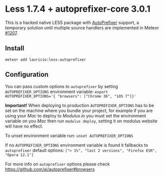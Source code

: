 # Less 1.7.4 + autoprefixer-core 3.0.1

This is a hacked native LESS package with [AutoPrefixer](https://github.com/ai/autoprefixer) support, a temporary solution until multiple source handlers are implemented in Meteor [#1207](https://github.com/meteor/meteor/pull/1207).

## Install

    meteor add lauricio:less-autoprefixer

## Configuration
You can pass custom options to `autoprefixer` by setting `AUTOPREFIXER_OPTIONS` environment variable: `export AUTOPREFIXER_OPTIONS='{ "browsers": ["Chrome 36", "iOS 7"]}'`

**Important!** When deploying to production `AUTOPREFIXER_OPTIONS` has to be set on the machine where you bundle your project, for example if you are using your *Mac* to deploy to *Modulus.io* you must set the environment variable on you *Mac* then run `modulus deploy`, setting it on modulus website will have no effect.

To unset environment variable run: `unset AUTOPREFIXER_OPTIONS`


If no `AUTOPREFIXER_OPTIONS` environment variable is found it fallbacks to `autoprefixer` default options: `["> 1%", "last 2 versions", "Firefox ESR", "Opera 12.1"]`

For more info on `autoprefixer` options please check https://github.com/ai/autoprefixer#browsers
